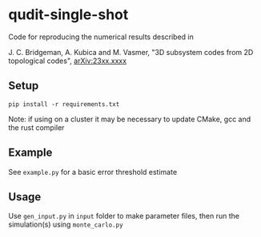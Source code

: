 # qudit-single-shot

Code for reproducing the numerical results described in

J. C. Bridgeman, A. Kubica and M. Vasmer, "3D subsystem codes from 2D topological codes", [arXiv:23xx.xxxx](https://arxiv.org)

## Setup

`pip install -r requirements.txt`

Note: if using on a cluster it may be necessary to update CMake, gcc and the rust compiler

## Example

See `example.py` for a basic error threshold estimate

## Usage

Use `gen_input.py` in `input` folder to make parameter files, then run the simulation(s) using `monte_carlo.py`
